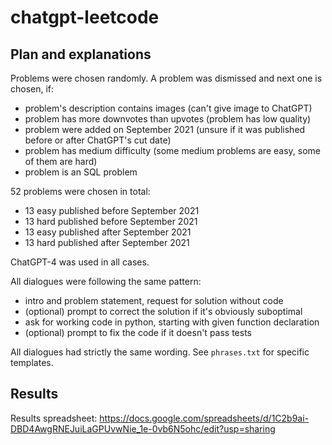 # chatgpt-leetcode

## Plan and explanations

Problems were chosen randomly. A problem was dismissed and next one is chosen, if:
* problem's description contains images (can't give image to ChatGPT)
* problem has more downvotes than upvotes (problem has low quality)
* problem were added on September 2021 (unsure if it was published before or after ChatGPT's cut date)
* problem has medium difficulty (some medium problems are easy, some of them are hard)
* problem is an SQL problem

52 problems were chosen in total:
* 13 easy published before September 2021
* 13 hard published before September 2021
* 13 easy published after September 2021
* 13 hard published after September 2021

ChatGPT-4 was used in all cases.

All dialogues were following the same pattern:
- intro and problem statement, request for solution without code
- (optional) prompt to correct the solution if it's obviously suboptimal
- ask for working code in python, starting with given function declaration
- (optional) prompt to fix the code if it doesn't pass tests

All dialogues had strictly the same wording. See `phrases.txt` for specific templates.

## Results
Results spreadsheet: https://docs.google.com/spreadsheets/d/1C2b9ai-DBD4AwgRNEJuiLaGPUvwNie_1e-0vb6N5ohc/edit?usp=sharing 

